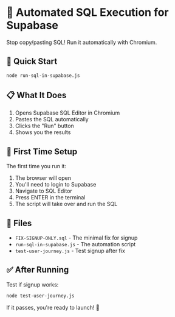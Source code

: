 # 🤖 Automated SQL Execution for Supabase

Stop copy/pasting SQL! Run it automatically with Chromium.

## 🚀 Quick Start

```bash
node run-sql-in-supabase.js
```

## 📋 What It Does

1. Opens Supabase SQL Editor in Chromium
2. Pastes the SQL automatically
3. Clicks the "Run" button
4. Shows you the results

## 🔐 First Time Setup

The first time you run it:
1. The browser will open
2. You'll need to login to Supabase
3. Navigate to SQL Editor
4. Press ENTER in the terminal
5. The script will take over and run the SQL

## 📁 Files

- `FIX-SIGNUP-ONLY.sql` - The minimal fix for signup
- `run-sql-in-supabase.js` - The automation script
- `test-user-journey.js` - Test signup after fix

## ✅ After Running

Test if signup works:
```bash
node test-user-journey.js
```

If it passes, you're ready to launch! 🚀
